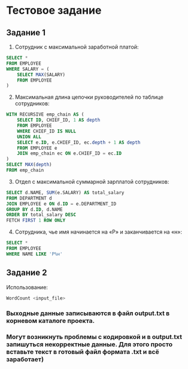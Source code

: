 # Тестовое задание
## Задание 1

1. Сотрудник с максимальной заработной платой:
```SQL
SELECT *
FROM EMPLOYEE
WHERE SALARY = (
    SELECT MAX(SALARY)
    FROM EMPLOYEE
)
```
2.  Максимальная длина цепочки руководителей по таблице сотрудников:
```SQL
WITH RECURSIVE emp_chain AS (
    SELECT ID, CHIEF_ID, 1 AS depth
    FROM EMPLOYEE
    WHERE CHIEF_ID IS NULL
    UNION ALL
    SELECT e.ID, e.CHIEF_ID, ec.depth + 1 AS depth
    FROM EMPLOYEE e
    JOIN emp_chain ec ON e.CHIEF_ID = ec.ID
)
SELECT MAX(depth)
FROM emp_chain
```
3. Отдел с максимальной суммарной зарплатой сотрудников:
```SQL
SELECT d.NAME, SUM(e.SALARY) AS total_salary
FROM DEPARTMENT d
JOIN EMPLOYEE e ON d.ID = e.DEPARTMENT_ID
GROUP BY d.ID, d.NAME
ORDER BY total_salary DESC
FETCH FIRST 1 ROW ONLY
```
4.  Сотрудника, чье имя начинается на «Р» и заканчивается на «н»:
```SQL
SELECT *
FROM EMPLOYEE
WHERE NAME LIKE 'Р%н'
```

## Задание 2
Использование:
```bash
WordCount <input_file>
```
### Выходные данные записываются в файл output.txt в корневом каталоге проекта.
### Могут возникнуть проблемы с кодировкой и в output.txt запишуться некорректные данные. Для этого просто вставьте текст в готовый файл формата .txt и всё заработает)
